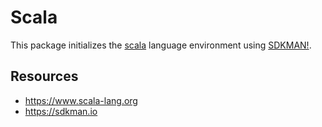 # Scala

This package initializes the [scala](https://www.scala-lang.org) language
environment using [SDKMAN!](https://sdkman.io).

## Resources

- https://www.scala-lang.org
- https://sdkman.io
